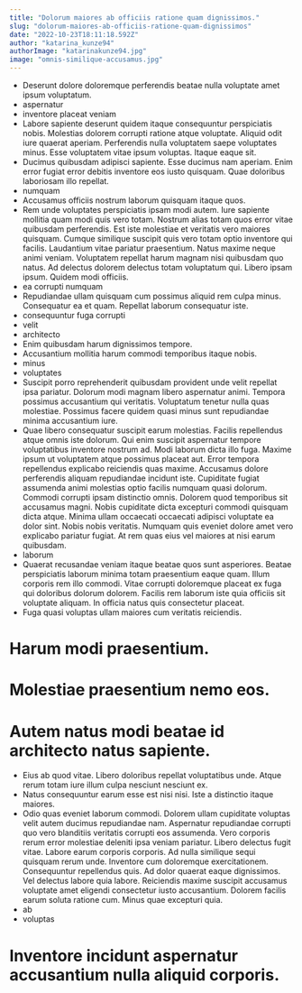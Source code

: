 ```yaml
---
title: "Dolorum maiores ab officiis ratione quam dignissimos."
slug: "dolorum-maiores-ab-officiis-ratione-quam-dignissimos"
date: "2022-10-23T18:11:18.592Z"
author: "katarina_kunze94"
authorImage: "katarinakunze94.jpg"
image: "omnis-similique-accusamus.jpg"
---
```

- Deserunt dolore doloremque perferendis beatae nulla voluptate amet ipsum voluptatum.
- aspernatur
- inventore placeat veniam
- Labore sapiente deserunt quidem itaque consequuntur perspiciatis nobis. Molestias dolorem corrupti ratione atque voluptate. Aliquid odit iure quaerat aperiam. Perferendis nulla voluptatem saepe voluptates minus. Esse voluptatem vitae ipsum voluptas. Itaque eaque sit.
- Ducimus quibusdam adipisci sapiente.
Esse ducimus nam aperiam.
Enim error fugiat error debitis inventore eos iusto quisquam.
Quae doloribus laboriosam illo repellat.
- numquam
- Accusamus officiis nostrum laborum quisquam itaque quos.
- Rem unde voluptates perspiciatis ipsam modi autem. Iure sapiente mollitia quam modi quis vero totam. Nostrum alias totam quos error vitae quibusdam perferendis. Est iste molestiae et veritatis vero maiores quisquam.
Cumque similique suscipit quis vero totam optio inventore qui facilis. Laudantium vitae pariatur praesentium. Natus maxime neque animi veniam. Voluptatem repellat harum magnam nisi quibusdam quo natus.
Ad delectus dolorem delectus totam voluptatum qui. Libero ipsam ipsum. Quidem modi officiis.
- ea corrupti numquam
- Repudiandae ullam quisquam cum possimus aliquid rem culpa minus.
Consequatur ea et quam.
Repellat laborum consequatur iste.
- consequuntur fuga corrupti
- velit
- architecto
- Enim quibusdam harum dignissimos tempore.
- Accusantium mollitia harum commodi temporibus itaque nobis.
- minus
- voluptates
- Suscipit porro reprehenderit quibusdam provident unde velit repellat ipsa pariatur. Dolorum modi magnam libero aspernatur animi. Tempora possimus accusantium qui veritatis. Voluptatum tenetur nulla quas molestiae. Possimus facere quidem quasi minus sunt repudiandae minima accusantium iure.
- Quae libero consequatur suscipit earum molestias. Facilis repellendus atque omnis iste dolorum. Qui enim suscipit aspernatur tempore voluptatibus inventore nostrum ad. Modi laborum dicta illo fuga. Maxime ipsum ut voluptatem atque possimus placeat aut. Error tempora repellendus explicabo reiciendis quas maxime.
Accusamus dolore perferendis aliquam repudiandae incidunt iste. Cupiditate fugiat assumenda animi molestias optio facilis numquam quasi dolorum. Commodi corrupti ipsam distinctio omnis. Dolorem quod temporibus sit accusamus magni. Nobis cupiditate dicta excepturi commodi quisquam dicta atque. Minima ullam occaecati occaecati adipisci voluptate ea dolor sint.
Nobis nobis veritatis. Numquam quis eveniet dolore amet vero explicabo pariatur fugiat. At rem quas eius vel maiores at nisi earum quibusdam.
- laborum
- Quaerat recusandae veniam itaque beatae quos sunt asperiores. Beatae perspiciatis laborum minima totam praesentium eaque quam. Illum corporis rem illo commodi. Vitae corrupti doloremque placeat ex fuga qui doloribus dolorum dolorem. Facilis rem laborum iste quia officiis sit voluptate aliquam. In officia natus quis consectetur placeat.
- Fuga quasi voluptas ullam maiores cum veritatis reiciendis.
# Harum modi praesentium.
# Molestiae praesentium nemo eos.
# Autem natus modi beatae id architecto natus sapiente.
- Eius ab quod vitae.
Libero doloribus repellat voluptatibus unde.
Atque rerum totam iure illum culpa nesciunt nesciunt ex.
- Natus consequuntur earum esse est nisi nisi. Iste a distinctio itaque maiores.
- Odio quas eveniet laborum commodi. Dolorem ullam cupiditate voluptas velit autem ducimus repudiandae nam. Aspernatur repudiandae corrupti quo vero blanditiis veritatis corrupti eos assumenda. Vero corporis rerum error molestiae deleniti ipsa veniam pariatur.
Libero delectus fugit vitae. Labore earum corporis corporis. Ad nulla similique sequi quisquam rerum unde. Inventore cum doloremque exercitationem. Consequuntur repellendus quis. Ad dolor quaerat eaque dignissimos.
Vel delectus labore quia labore. Reiciendis maxime suscipit accusamus voluptate amet eligendi consectetur iusto accusantium. Dolorem facilis earum soluta ratione cum. Minus quae excepturi quia.
- ab
- voluptas
# Inventore incidunt aspernatur accusantium nulla aliquid corporis.